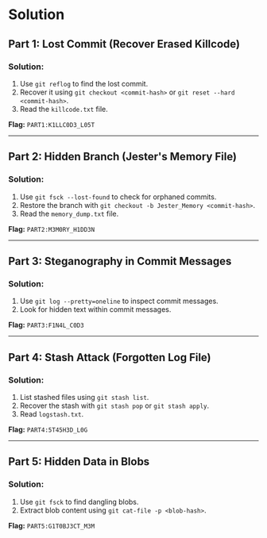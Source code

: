 # Solution

## **Part 1: Lost Commit (Recover Erased Killcode)**
### **Solution:**
1. Use `git reflog` to find the lost commit.
2. Recover it using `git checkout <commit-hash>` or `git reset --hard <commit-hash>`.
3. Read the `killcode.txt` file.

**Flag:** `PART1:K1LLC0D3_L05T`

---

## **Part 2: Hidden Branch (Jester's Memory File)**
### **Solution:**
1. Use `git fsck --lost-found` to check for orphaned commits.
2. Restore the branch with `git checkout -b Jester_Memory <commit-hash>`.
3. Read the `memory_dump.txt` file.

**Flag:** `PART2:M3M0RY_H1DD3N`

---

## **Part 3: Steganography in Commit Messages**
### **Solution:**
1. Use `git log --pretty=oneline` to inspect commit messages.
2. Look for hidden text within commit messages.

**Flag:** `PART3:F1N4L_C0D3`

---

## **Part 4: Stash Attack (Forgotten Log File)**
### **Solution:**
1. List stashed files using `git stash list`.
2. Recover the stash with `git stash pop` or `git stash apply`.
3. Read `logstash.txt`.

**Flag:** `PART4:5T45H3D_L0G`

---

## **Part 5: Hidden Data in Blobs**
### **Solution:**
1. Use `git fsck` to find dangling blobs.
2. Extract blob content using `git cat-file -p <blob-hash>`.

**Flag:** `PART5:G1T0BJ3CT_M3M`

